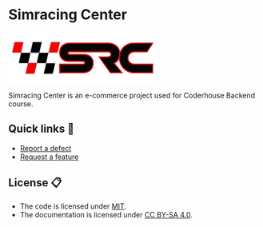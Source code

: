 # Simracing Center

<img src="src/assets/logos/logo.png" alt="Logo" width="300" height="100">

Simracing Center is an e-commerce project used for Coderhouse Backend course.

## Quick links 🚀

- [Report a defect](https://github.com/AgusSalvidio/simracing-center/issues/new?labels=Type%3A+Defect)
- [Request a feature](https://github.com/AgusSalvidio/simracing-center/issues/new?labels=Type%3A+Feature)

## License 📋

- The code is licensed under [MIT](LICENSE).
- The documentation is licensed under [CC BY-SA 4.0](http://creativecommons.org/licenses/by-sa/4.0/).